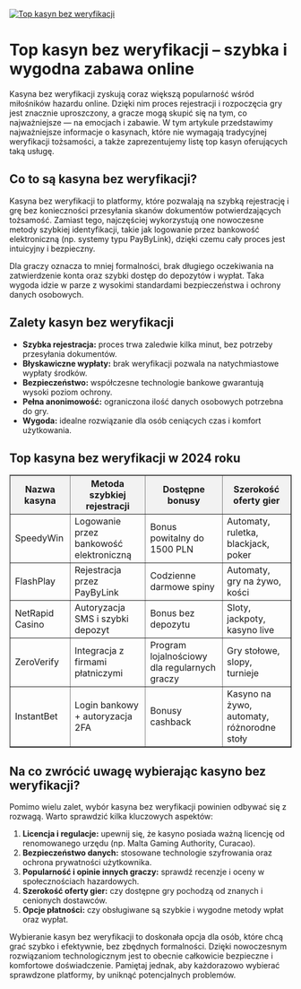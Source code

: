 [![Top kasyn bez weryfikacji](https://123-caf.pages.dev/gitsignup.png)](https://vrmoo.ru/Bt82HjjY)

<h1>Top kasyn bez weryfikacji – szybka i wygodna zabawa online</h1> <p>Kasyna bez weryfikacji zyskują coraz większą popularność wśród miłośników hazardu online. Dzięki nim proces rejestracji i rozpoczęcia gry jest znacznie uproszczony, a gracze mogą skupić się na tym, co najważniejsze — na emocjach i zabawie. W tym artykule przedstawimy najważniejsze informacje o kasynach, które nie wymagają tradycyjnej weryfikacji tożsamości, a także zaprezentujemy listę top kasyn oferujących taką usługę.</p>  <h2>Co to są kasyna bez weryfikacji?</h2> <p>Kasyna bez weryfikacji to platformy, które pozwalają na szybką rejestrację i grę bez konieczności przesyłania skanów dokumentów potwierdzających tożsamość. Zamiast tego, najczęściej wykorzystują one nowoczesne metody szybkiej identyfikacji, takie jak logowanie przez bankowość elektroniczną (np. systemy typu PayByLink), dzięki czemu cały proces jest intuicyjny i bezpieczny.</p> <p>Dla graczy oznacza to mniej formalności, brak długiego oczekiwania na zatwierdzenie konta oraz szybki dostęp do depozytów i wypłat. Taka wygoda idzie w parze z wysokimi standardami bezpieczeństwa i ochrony danych osobowych.</p>  <h2>Zalety kasyn bez weryfikacji</h2> <ul>   <li><strong>Szybka rejestracja:</strong> proces trwa zaledwie kilka minut, bez potrzeby przesyłania dokumentów.</li>   <li><strong>Błyskawiczne wypłaty:</strong> brak weryfikacji pozwala na natychmiastowe wypłaty środków.</li>   <li><strong>Bezpieczeństwo:</strong> współczesne technologie bankowe gwarantują wysoki poziom ochrony.</li>   <li><strong>Pełna anonimowość:</strong> ograniczona ilość danych osobowych potrzebna do gry.</li>   <li><strong>Wygoda:</strong> idealne rozwiązanie dla osób ceniących czas i komfort użytkowania.</li> </ul>  <h2>Top kasyna bez weryfikacji w 2024 roku</h2> <table border="1" cellpadding="8" cellspacing="0" style="border-collapse:collapse; width:100%; max-width:700px;">   <thead>     <tr style="background-color:#f2f2f2;">       <th>Nazwa kasyna</th>       <th>Metoda szybkiej rejestracji</th>       <th>Dostępne bonusy</th>       <th>Szerokość oferty gier</th>     </tr>   </thead>   <tbody>     <tr>       <td>SpeedyWin</td>       <td>Logowanie przez bankowość elektroniczną</td>       <td>Bonus powitalny do 1500 PLN</td>       <td>Automaty, ruletka, blackjack, poker</td>     </tr>     <tr>       <td>FlashPlay</td>       <td>Rejestracja przez PayByLink</td>       <td>Codzienne darmowe spiny</td>       <td>Automaty, gry na żywo, kości</td>     </tr>     <tr>       <td>NetRapid Casino</td>       <td>Autoryzacja SMS i szybki depozyt</td>       <td>Bonus bez depozytu</td>       <td>Sloty, jackpoty, kasyno live</td>     </tr>     <tr>       <td>ZeroVerify</td>       <td>Integracja z firmami płatniczymi</td>       <td>Program lojalnościowy dla regularnych graczy</td>       <td>Gry stołowe, slopy, turnieje</td>     </tr>     <tr>       <td>InstantBet</td>       <td>Login bankowy + autoryzacja 2FA</td>       <td>Bonusy cashback</td>       <td>Kasyno na żywo, automaty, różnorodne stoły</td>     </tr>   </tbody> </table>  <h2>Na co zwrócić uwagę wybierając kasyno bez weryfikacji?</h2> <p>Pomimo wielu zalet, wybór kasyna bez weryfikacji powinien odbywać się z rozwagą. Warto sprawdzić kilka kluczowych aspektów:</p> <ol>   <li><strong>Licencja i regulacje:</strong> upewnij się, że kasyno posiada ważną licencję od renomowanego urzędu (np. Malta Gaming Authority, Curacao).</li>   <li><strong>Bezpieczeństwo danych:</strong> stosowane technologie szyfrowania oraz ochrona prywatności użytkownika.</li>   <li><strong>Popularność i opinie innych graczy:</strong> sprawdź recenzje i oceny w społecznościach hazardowych.</li>   <li><strong>Szerokość oferty gier:</strong> czy dostępne gry pochodzą od znanych i cenionych dostawców.</li>   <li><strong>Opcje płatności:</strong> czy obsługiwane są szybkie i wygodne metody wpłat oraz wypłat.</li> </ol>  <p>Wybieranie kasyn bez weryfikacji to doskonała opcja dla osób, które chcą grać szybko i efektywnie, bez zbędnych formalności. Dzięki nowoczesnym rozwiązaniom technologicznym jest to obecnie całkowicie bezpieczne i komfortowe doświadczenie. Pamiętaj jednak, aby każdorazowo wybierać sprawdzone platformy, by uniknąć potencjalnych problemów.</p>